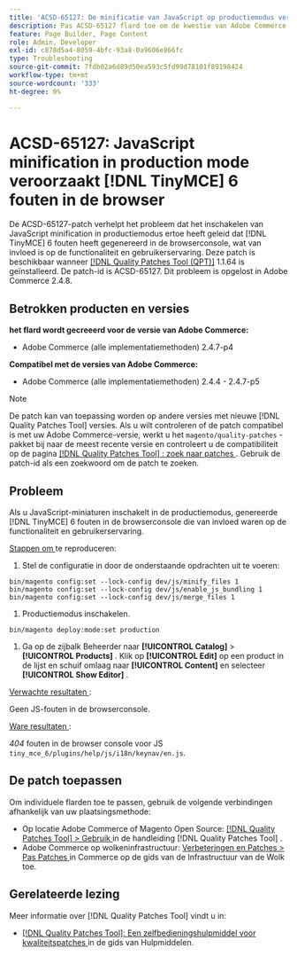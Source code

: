 ```yaml
---
title: 'ACSD-65127: De minificatie van JavaScript op productiemodus veroorzaakt  [!DNL TinyMCE]  6 fouten in browser'
description: Pas ACSD-65127 flard toe om de kwestie van Adobe Commerce te bevestigen waar het toelaten van de minificatie van JavaScript op productiemodus  [!DNL TinyMCE]  6 veroorzaakte om fouten in de browser console te produceren, die functionaliteit en gebruikerservaring beïnvloedt.
feature: Page Builder, Page Content
role: Admin, Developer
exl-id: c878d5a4-8059-4bfc-93a8-0a9606e866fc
type: Troubleshooting
source-git-commit: 7fdb02a6d89d50ea593c5fd99d78101f89198424
workflow-type: tm+mt
source-wordcount: '333'
ht-degree: 0%

---
```


# ACSD-65127: JavaScript minification in production mode veroorzaakt [!DNL TinyMCE] 6 fouten in de browser

De ACSD-65127-patch verhelpt het probleem dat het inschakelen van JavaScript minification in productiemodus ertoe heeft geleid dat [!DNL TinyMCE] 6 fouten heeft gegenereerd in de browserconsole, wat van invloed is op de functionaliteit en gebruikerservaring. Deze patch is beschikbaar wanneer [[!DNL Quality Patches Tool (QPT)]](/help/tools/quality-patches-tool/quality-patches-tool-to-self-serve-quality-patches.md) 1.1.64 is geïnstalleerd. De patch-id is ACSD-65127. Dit probleem is opgelost in Adobe Commerce 2.4.8.

## Betrokken producten en versies

**het flard wordt gecreeerd voor de versie van Adobe Commerce:**

* Adobe Commerce (alle implementatiemethoden) 2.4.7-p4

**Compatibel met de versies van Adobe Commerce:**

* Adobe Commerce (alle implementatiemethoden) 2.4.4 - 2.4.7-p5

>[!NOTE]
>
>De patch kan van toepassing worden op andere versies met nieuwe [!DNL Quality Patches Tool] versies. Als u wilt controleren of de patch compatibel is met uw Adobe Commerce-versie, werkt u het `magento/quality-patches` -pakket bij naar de meest recente versie en controleert u de compatibiliteit op de pagina [[!DNL Quality Patches Tool] : zoek naar patches ](https://experienceleague.adobe.com/tools/commerce-quality-patches/index.html) . Gebruik de patch-id als een zoekwoord om de patch te zoeken.

## Probleem

Als u JavaScript-miniaturen inschakelt in de productiemodus, genereerde [!DNL TinyMCE] 6 fouten in de browserconsole die van invloed waren op de functionaliteit en gebruikerservaring.

<u> Stappen om </u> te reproduceren:

1. Stel de configuratie in door de onderstaande opdrachten uit te voeren:

```
bin/magento config:set --lock-config dev/js/minify_files 1
bin/magento config:set --lock-config dev/js/enable_js_bundling 1
bin/magento config:set --lock-config dev/js/merge_files 1
```

1. Productiemodus inschakelen.

```
bin/magento deploy:mode:set production
```

1. Ga op de zijbalk Beheerder naar **[!UICONTROL Catalog]** > **[!UICONTROL Products]** . Klik op **[!UICONTROL Edit]** op een product in de lijst en schuif omlaag naar **[!UICONTROL Content]** en selecteer **[!UICONTROL Show Editor]** .

<u> Verwachte resultaten </u>:

Geen JS-fouten in de browserconsole.

<u> Ware resultaten </u>:

*404* fouten in de browser console voor JS `tiny_mce_6/plugins/help/js/i18n/keynav/en.js`.

## De patch toepassen

Om individuele flarden toe te passen, gebruik de volgende verbindingen afhankelijk van uw plaatsingsmethode:

* Op locatie Adobe Commerce of Magento Open Source: [[!DNL Quality Patches Tool] > Gebruik ](/help/tools/quality-patches-tool/usage.md) in de handleiding [!DNL Quality Patches Tool] .
* Adobe Commerce op wolkeninfrastructuur: [ Verbeteringen en Patches > Pas Patches ](https://experienceleague.adobe.com/en/docs/commerce-on-cloud/user-guide/develop/upgrade/apply-patches) in Commerce op de gids van de Infrastructuur van de Wolk toe.

## Gerelateerde lezing

Meer informatie over [!DNL Quality Patches Tool] vindt u in:

* [[!DNL Quality Patches Tool]: Een zelfbedieningshulpmiddel voor kwaliteitspatches ](/help/tools/quality-patches-tool/quality-patches-tool-to-self-serve-quality-patches.md) in de gids van Hulpmiddelen.
